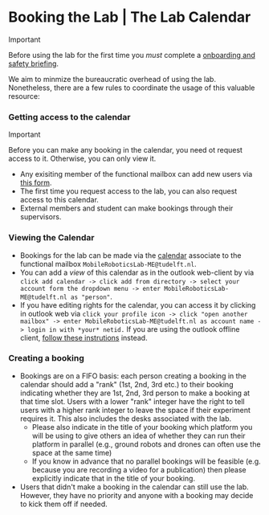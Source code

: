# Booking the Lab | The Lab Calendar

>[!important]
> Before using the lab for the first time you *must* complete a [onboarding and safety briefing](https://github.com/cor-mobile-robotics/lab-wiki?tab=readme-ov-file#before-the-first-use).

We aim to minmize the bureaucratic overhead of using the lab.
Nonetheless, there are a few rules to coordinate the usage of this valuable resource:

### Getting access to the calendar

> [!important]
> Before you can make any booking in the calendar, you need ot request access to it. Otherwise, you can only view it.

- Any exisiting member of the functional mailbox can add new users via [this form](https://tudelft.topdesk.net/tas/public/ssp/content/serviceflow?unid=0cae47da8eea48688fbd5e39457b6ba6).
- The first time you request access to the lab, you can also request access to this calendar.
- External members and student can make bookings through their supervisors.

### Viewing the Calendar

- Bookings for the lab can be made via the [calendar](https://webmail.tudelft.nl/owa/calendar/66eb510b4fcf40fea1b38dd9f18c4448@tudelft.nl/7ea9f5de97524f1db17da15d8e6a2b6214087562071771391555/calendar.html) associate to the functional mailbox `MobileRoboticsLab-ME@tudelft.nl`.
- You can add a *view* of this calendar as in the outlook web-client by via `click add calendar -> click add from directory -> select your account form the dropdown menu -> enter MobileRoboticsLab-ME@tudelft.nl as "person"`.
- If you have editing rights for the calendar, you can access it by clicking in outlook web via `click your profile icon -> click "open another mailbox" -> enter MobileRoboticsLab-ME@tudelft.nl as account name -> login in with *your* netid.` If you are using the outlook offline client, [follow these instrutions](https://filelist.tudelft.nl/Studentenportal/Centraal/ICT/Manuals/Email/Outlook%20-%20Setup%20a%20functional%20mailbox_EN.pdf) instead.

### Creating a booking
- Bookings are on a FIFO basis: each person creating a booking in the calendar should add a "rank" (1st, 2nd, 3rd  etc.) to their booking indicating whether they are 1st, 2nd, 3rd person to make a booking at that time slot. Users with a lower "rank" integer have the right to tell users with a higher rank integer to leave the space if their experiment requires it. This also includes the desks associated with the lab.
  - Please also indicate in the title of your booking which platform you will be using to give others an idea of whether they can run their platform in parallel (e.g., ground robots and drones can often use the space at the same time)
  - If you know in advance that no parallel bookings will be feasible (e.g. because you are recording a video for a publication) then please explicitly indicate that in the title of your booking.
- Users that didn't make a booking in the calendar can still use the lab. However, they have no priority and anyone with a booking may decide to kick them off if needed.
